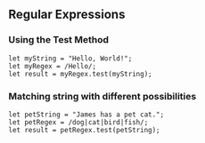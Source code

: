 ## Regular Expressions
### Using the Test Method
```
let myString = "Hello, World!";
let myRegex = /Hello/;
let result = myRegex.test(myString);
```
### Matching string with different possibilities
```
let petString = "James has a pet cat.";
let petRegex = /dog|cat|bird|fish/; 
let result = petRegex.test(petString);
```
